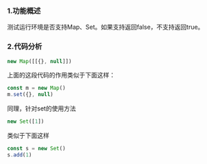 ### 1.功能概述

测试运行环境是否支持Map、Set。如果支持返回false，不支持返回true。

### 2.代码分析

```javascript
new Map([[{}, null]])
```

上面的这段代码的作用类似于下面这样：

```javascript
const m = new Map()
m.set({}, null)
```

同理，针对set的使用方法

```javascript
new Set([1])
```

类似于下面这样

```javascript
const s = new Set()
s.add(1)
```